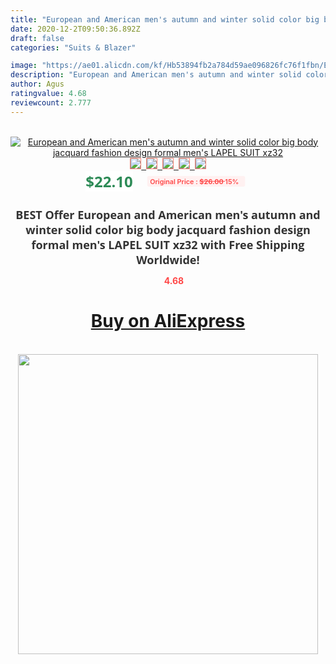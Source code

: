 ```yaml
---
title: "European and American men's autumn and winter solid color big body jacquard fashion design formal men's LAPEL SUIT xz32"
date: 2020-12-2T09:50:36.892Z
draft: false
categories: "Suits & Blazer"

image: "https://ae01.alicdn.com/kf/Hb53894fb2a784d59ae096826fc76f1fbn/European-and-American-men-s-autumn-and-winter-solid-color-big-body-jacquard-fashion-design-formal.jpg"
description: "European and American men's autumn and winter solid color big body jacquard fashion design formal men's LAPEL SUIT xz32"
author: Agus
ratingvalue: 4.68
reviewcount: 2.777
---
```

<br>
<div style="text-align: center;">
<a href="https://s.click.aliexpress.com/e/_AoeBQ5" target="_blank" rel="nofollow noopener noreferrer"><img alt="European and American men's autumn and winter solid color big body jacquard fashion design formal men's LAPEL SUIT xz32" class="magnifier-image" src="https://ae01.alicdn.com/kf/Hb53894fb2a784d59ae096826fc76f1fbn/European-and-American-men-s-autumn-and-winter-solid-color-big-body-jacquard-fashion-design-formal.jpg_640x640.jpg">
<br>
<img style="border:1px solid salmon" src="https://ae01.alicdn.com/kf/Hb53894fb2a784d59ae096826fc76f1fbn/European-and-American-men-s-autumn-and-winter-solid-color-big-body-jacquard-fashion-design-formal.jpg_120x120.jpg">&nbsp;&nbsp;<img style="border:1px solid salmon" src="https://ae01.alicdn.com/kf/H470096e89a8a4895b2a371891586f54ct/European-and-American-men-s-autumn-and-winter-solid-color-big-body-jacquard-fashion-design-formal.jpg_120x120.jpg">&nbsp;&nbsp;<img style="border:1px solid salmon" src="https://ae01.alicdn.com/kf/Hef248196ec954289b88aa6eee14086f26/European-and-American-men-s-autumn-and-winter-solid-color-big-body-jacquard-fashion-design-formal.jpg_120x120.jpg">&nbsp;&nbsp;<img style="border:1px solid salmon" src="https://ae01.alicdn.com/kf/H88a0d08d6ef2466a8e11c41296bbeabcs/European-and-American-men-s-autumn-and-winter-solid-color-big-body-jacquard-fashion-design-formal.jpg_120x120.jpg">&nbsp;&nbsp;<img style="border:1px solid salmon" src="https://ae01.alicdn.com/kf/H95855bbdc7fe4e36ad0f22e75345d9f9b/European-and-American-men-s-autumn-and-winter-solid-color-big-body-jacquard-fashion-design-formal.jpg_120x120.jpg"></a></div><br0>
<div style="text-align: center;"><span style="background-color: white; border: 0px; box-sizing: border-box; color: seagreen; display: inline-block; font-family: &quot;open sans&quot; , &quot;arial&quot; , &quot;helvetica&quot; , sans-serif , &quot;heiti&quot;; font-size: 24px; font-stretch: inherit; font-weight: 700; line-height: inherit; margin: 0px 10px 0px 0px; padding: 0px; vertical-align: middle;">$22.10 </span>
<span style="background: rgb(255 , 241 , 241); border-radius: 3px; border: 0px; box-sizing: border-box; color: #ff4747; display: inline-block; font-family: inherit; font-size: 12px; font-stretch: inherit; font-style: inherit; font-variant: inherit; font-weight: 600; line-height: inherit; margin: 0px; padding: 2px 5px; transform: scale(0.9); vertical-align: middle;">Original Price : <b style="text-decoration: line-through;">$26.00 </b> 15%&nbsp;&nbsp;</span></div>
<h1 style="color: #333333; display: inline-block; font-family: &quot;open sans&quot; , &quot;arial&quot; , &quot;helvetica&quot; , sans-serif , &quot;heiti&quot;; font-size: 18px; font-stretch: inherit; font-weight: 700; text-align: center;">BEST Offer European and American men's autumn and winter solid color big body jacquard fashion design formal men's LAPEL SUIT xz32 with Free Shipping Worldwide!</h1>
<div style="color: #ff4747; text-align: center;">
<img src="https://4.bp.blogspot.com/-M0ZcTcb-5uY/XleCXlxnR4I/AAAAAAAAAEc/OrjgMkXV1oMQFaCRZj5HQwOCBcu3w1FegCPcBGAYYCw/s1600/star.png" style="height: 15px;">&nbsp;<b>4.68</b></div>
<div class="button_cont" align="center"><a class="buynow_a" href="https://s.click.aliexpress.com/e/_AoeBQ5" target="_blank" rel="nofollow noopener noreferrer"><H1>Buy on AliExpress</H1></a></div><br>
<div class="separator" style="clear: both; text-align: center;">
<img src="https://lh3.googleusercontent.com/-pTy5HemUv9M/XlePHvY0dAI/AAAAAAAAAE4/0nX5iRUoIWY8eMW9Dpxeirr157OZliDIgCLcBGAsYHQ/s1600/badge.gif" width="480">
</div>
